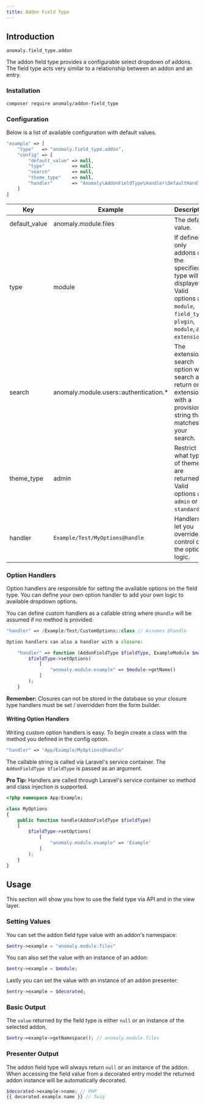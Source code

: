 ```yaml
---
title: Addon Field Type
---
```


## Introduction

`anomaly.field_type.addon`

The addon field type provides a configurable select dropdown of addons. The field type acts very similar to a relationship between an addon and an entry.

### Installation

```bash
composer require anomaly/addon-field_type
```

### Configuration

Below is a list of available configuration with default values.

```php
"example" => [
    "type"   => "anomaly.field_type.addon",
    "config" => [
        "default_value" => null,
        "type"          => null,
        "search"        => null,
        "theme_type"    => null,
        "handler"       => "Anomaly\AddonFieldType\Handler\DefaultHandler@handle"
    ]
]
```

<table class="table table-bordered table-striped">
    <thead>
        <tr>
            <th>Key</th>
            <th>Example</th>
            <th>Description</th>
        </tr>
    </thead>
    <tbody>
        <tr>
            <td>default_value</td>
            <td>anomaly.module.files</td>
            <td>The default value.</td>
        </tr>
        <tr>
            <td>type</td>
            <td>module</td>
            <td>If defined only addons of the specified type will be displayed. Valid options are <code>module</code>, <code>field_type</code>, <code>plugin</code>, <code>module</code>, and <code>extension</code>.</td>
        </tr>
        <tr>
            <td>search</td>
            <td>anomaly.module.users::authentication.*</td>
            <td>The extension search option will search and return only extensions with a provision string that matches your search.</td>
        </tr>
        <tr>
            <td>theme_type</td>
            <td>admin</td>
            <td>Restrict what type of themes are returned. Valid options are <code>admin</code> or <code>standard</code>.</td>
        </tr>
        <tr>
            <td>handler</td>
            <td><code>Example/Test/MyOptions@handle</code></td>
            <td>Handlers let you override control of the options logic.</td>
        </tr>
    </tbody>
</table>

### Option Handlers

Option handlers are responsible for setting the available options on the field type. You can define your own option handler to add your own logic to available dropdown options.

You can define custom handlers as a callable string where `@handle` will be assumed if no method is provided:

```php
"handler" => /Example/Test/CustomOptions::class // Assumes @handle

Option handlers can also a handler with a closure:

    "handler" => function (AddonFieldType $fieldType, ExampleModule $module) {
        $fieldType->setOptions(
            [
                "anomaly.module.example" => $module->getName()
            ]
        );
    }
```

<div class="alert alert-info"><strong>Remember:</strong> Closures can not be stored in the database so your closure type handlers must be set / overridden from the form builder.</div>

#### Writing Option Handlers

Writing custom option handlers is easy. To begin create a class with the method you defined in the config option.

```php
"handler" => "App/Example/MyOptions@handle"
```

The callable string is called via Laravel's service container. The `AddonFieldType $fieldType` is passed as an argument.

<div class="alert alert-primary"><strong>Pro Tip:</strong> Handlers are called through Laravel's service container so method and class injection is supported.</div>

```php
<?php namespace App/Example;

class MyOptions
{
    public function handle(AddonFieldType $fieldType)
    {
        $fieldType->setOptions(
            [
                "anomaly.module.example" => 'Example'
            ]
        );
    }
}
```

## Usage

This section will show you how to use the field type via API and in the view layer.

### Setting Values

You can set the addon field type value with an addon's namespace:

```php
$entry->example = "anomaly.module.files"
```

You can also set the value with an instance of an addon:

```php
$entry->example = $module;
```

Lastly you can set the value with an instance of an addon presenter:

```php
$entry->example = $decorated;
```

### Basic Output

The `value` returned by the field type is either `null` or an instance of the selected addon.

```php
$entry->example->getNamespace(); // anomaly.module.files
```

### Presenter Output

The addon field type will always return `null` or an instance of the addon. When accessing the field value from a decorated entry model the returned addon instance will be automatically decorated.

```php
$decorated->example->name; // PHP
{{ decorated.example.name }} // Twig
```
